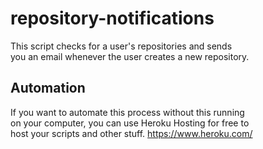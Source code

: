 # repository-notifications
This script checks for a user's repositories and sends  
you an email whenever the user creates a new repository.  
  
  
## Automation
If you want to automate this process without this running  
on your computer, you can use Heroku Hosting for free to  
host your scripts and other stuff. https://www.heroku.com/
